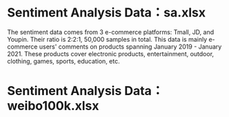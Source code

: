 
# Sentiment Analysis Data：sa.xlsx
The sentiment data comes from 3 e-commerce platforms: Tmall, JD, and Youpin. 
Their ratio is 2:2:1, 50,000 samples in total. This data is mainly e-commerce users' comments on products spanning January 2019 - January 2021. 
These products cover electronic products, entertainment, outdoor, clothing, games, sports, education, etc. 

# Sentiment Analysis Data：weibo100k.xlsx
